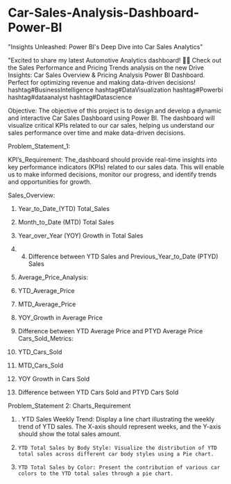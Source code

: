 # Car-Sales-Analysis-Dashboard-Power-BI
"Insights Unleashed: Power BI's Deep Dive into Car Sales Analytics"

"Excited to share my latest Automotive Analytics dashboard! 🚗💼 Check out the Sales Performance and Pricing Trends analysis on the new Drive Insights: Car Sales Overview & Pricing Analysis Power BI Dashboard. Perfect for optimizing revenue and making data-driven decisions! 
 hashtag#BusinessIntelligence hashtag#DataVisualization hashtag#Powerbi hashtag#dataanalyst hashtag#Datascience 


Objective: The objective of this project is to design and develop a dynamic and interactive Car Sales Dashboard using Power BI. The dashboard will visualize critical KPIs related to our car sales, helping us understand our sales performance over time and make data-driven decisions.

Problem_Statement_1: 

KPI’s_Requirement: 
The_dashboard should provide real-time insights into key performance indicators (KPIs) related to our sales data. This will enable us to make informed decisions, monitor our progress, and identify trends and opportunities for growth.


Sales_Overview:
1. Year_to_Date_(YTD) Total_Sales

2. Month_to_Date (MTD) Total Sales

3. Year_over_Year (YOY) Growth in Total Sales
4. 4. Difference between YTD Sales and Previous_Year_to_Date (PTYD) Sales

5. Average_Price_Analysis:

6. YTD_Average_Price

7. MTD_Average_Price

8. YOY_Growth in Average Price

9. Difference between YTD Average Price and PTYD Average Price
Cars_Sold_Metrics:

10. YTD_Cars_Sold

11. MTD_Cars_Sold

12. YOY Growth in Cars Sold

13. Difference between YTD Cars Sold and PTYD Cars Sold

Problem_Statement 2: Charts_Requirement

1. .    YTD Sales Weekly Trend: Display a line chart illustrating the weekly trend of YTD sales. The X-axis should represent weeks, and the Y-axis should show the total sales amount.

2.     YTD Total Sales by Body Style: Visualize the distribution of YTD total sales across different car body styles using a Pie chart.

3.     YTD Total Sales by Color: Present the contribution of various car colors to the YTD total sales through a pie chart.

